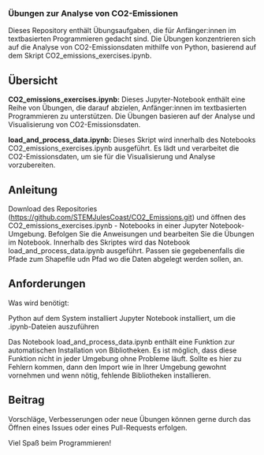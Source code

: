 ### Übungen zur Analyse von CO2-Emissionen

Dieses Repository enthält Übungsaufgaben, die für Anfänger:innen im textbasierten Programmieren gedacht sind. Die Übungen konzentrieren sich auf die Analyse von CO2-Emissionsdaten mithilfe von Python, basierend auf dem Skript CO2_emissions_exercises.ipynb.

## Übersicht

**CO2_emissions_exercises.ipynb:** Dieses Jupyter-Notebook enthält eine Reihe von Übungen, die darauf abzielen, Anfänger:innen im textbasierten Programmieren zu unterstützen. Die Übungen basieren auf der Analyse und Visualisierung von CO2-Emissionsdaten.

**load_and_process_data.ipynb:** Dieses Skript wird innerhalb des Notebooks CO2_emissions_exercises.ipynb ausgeführt. Es lädt und verarbeitet die CO2-Emissionsdaten, um sie für die Visualisierung und Analyse vorzubereiten.


## Anleitung
Download des Repositories (https://github.com/STEMJulesCoast/CO2_Emissions.git) und öffnen des CO2_emissions_exercises.ipynb - Notebooks in einer Jupyter Notebook-Umgebung. Befolgen Sie die Anweisungen und bearbeiten Sie die Übungen im Notebook. Innerhalb des Skriptes wird das Notebook load_and_process_data.ipynb ausgeführt. Passen sie gegebenenfalls die Pfade zum Shapefile udn Pfad wo die Daten abgelegt werden sollen, an.

## Anforderungen

Was wird benötigt:

Python auf dem System installiert
Jupyter Notebook installiert, um die .ipynb-Dateien auszuführen

Das Notebook load_and_process_data.ipynb enthält eine Funktion zur automatischen Installation von Bibliotheken. Es ist möglich, dass diese Funktion nicht in jeder Umgebung ohne Probleme läuft. Sollte es hier zu Fehlern kommen, dann den Import wie in Ihrer Umgebung gewohnt vornehmen und wenn nötig, fehlende Bibliotheken installieren.

## Beitrag

Vorschläge, Verbesserungen oder neue Übungen können gerne durch das Öffnen eines Issues oder eines Pull-Requests erfolgen.

Viel Spaß beim Programmieren!
